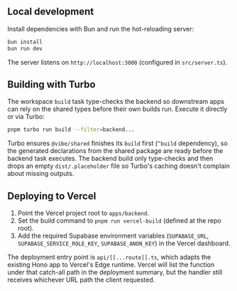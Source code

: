 ## Local development

Install dependencies with Bun and run the hot-reloading server:

```sh
bun install
bun run dev
```

The server listens on `http://localhost:3000` (configured in `src/server.ts`).

## Building with Turbo

The workspace `build` task type-checks the backend so downstream apps can rely on the shared types before their own builds run. Execute it directly or via Turbo:

```sh
pnpm turbo run build --filter=backend...
```

Turbo ensures `@vibe/shared` finishes its `build` first (`^build` dependency), so the generated declarations from the shared package are ready before the backend task executes. The backend build only type-checks and then drops an empty `dist/.placeholder` file so Turbo's caching doesn't complain about missing outputs.

## Deploying to Vercel

1. Point the Vercel project root to `apps/backend`.
2. Set the build command to `pnpm run vercel-build` (defined at the repo root).
3. Add the required Supabase environment variables (`SUPABASE_URL`, `SUPABASE_SERVICE_ROLE_KEY`, `SUPABASE_ANON_KEY`) in the Vercel dashboard.

The deployment entry point is `api/[[...route]].ts`, which adapts the existing Hono app to Vercel's Edge runtime. Vercel will list the function under that catch-all path in the deployment summary, but the handler still receives whichever URL path the client requested.
